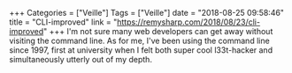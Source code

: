 +++
Categories = ["Veille"]
Tags = ["Veille"]
date = "2018-08-25 09:58:46"
title = "CLI-improved"
link = "https://remysharp.com/2018/08/23/cli-improved"
+++
I'm not sure many web developers can get away without visiting the command line. As for me, I've been using the command line since 1997, first at university when I felt both super cool l33t-hacker and simultaneously utterly out of my depth.